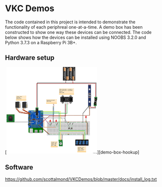 # VKC Demos

The code contained in this project is intended to demonstrate the functionality of each periphreal one-at-a-time.
A demo box has been constructed to show one way these devices can be connected.
The code below shows how the devices can be installed using NOOBS 3.2.0 and Python 3.7.3 on a Raspberry Pi 3B+.

## Hardware setup

[<img src="docs/fritzing/demo_box_bb.png" width=300>][demo-box-hookup]

## Software

https://github.com/scottalmond/VKCDemos/blob/master/docs/install_log.txt